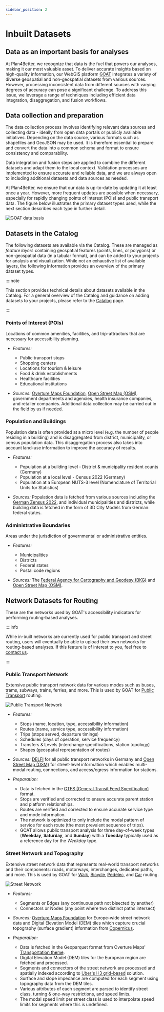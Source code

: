 ```yaml
---
sidebar_position: 2
---
```


# Inbuilt Datasets


## Data as an important basis for analyses

At Plan4Better, we recognize that data is the fuel that powers our analyses, making it our most valuable asset. To deliver accurate insights based on high-quality information, our WebGIS platform [GOAT](https://goat.plan4better.de/login) integrates a variety of diverse geospatial and non-geospatial datasets from various sources. However, processing inconsistent data from different sources with varying degrees of accuracy can pose a significant challenge. To address this issue, we leverage a range of techniques including efficient data integration, disaggregation, and fusion workflows.


## Data collection and preparation

The data collection process involves identifying relevant data sources and collecting data - ideally from open data portals or publicly available initiatives. Depending on the data source, various formats such as shapefiles and GeoJSON may be used. It is therefore essential to prepare and convert the data into a common schema and format to ensure consistency and comparability.

Data integration and fusion steps are applied to combine the different datasets and adapt them to the local context. Validation processes are implemented to ensure accurate and reliable data, and we are always open to including additional datasets and data sources as needed.

At Plan4Better, we ensure that our data is up-to-date by updating it at least once a year. However, more frequent updates are possible when necessary, especially for rapidly changing points of interest (POIs) and public transport data. The figure below illustrates the primary dataset types used, while the next section describes each type in further detail.

![GOAT data basis](/img/data/data_basis/original_files/data_en_blue.png "GOAT data basis")

## Datasets in the Catalog

The following datasets are available via the Catalog. These are managed as *feature layers* containing geospatial features (points, lines, or polygons) or non-geospatial data (in a tabular format), and can be added to your projects for analysis and visualization. While not an exhaustive list of available layers, the following information provides an overview of the primary dataset types.

::::note

This section provides technical details about datasets available in the Catalog. For a general overview of the Catalog and guidance on adding datasets to your projects, please refer to the [Catalog](../../workspace/catalog) page.

::::

### Points of Interest (POIs)
Locations of common amenities, facilities, and trip-attractors that are necessary for accessibility planning.

- *Features:*
    - Public transport stops
    - Shopping centers
    - Locations for tourism & leisure
    - Food & drink establishments
    - Healthcare facilities
    - Educational institutions

- *Sources:*
    [Overture Maps Foundation](https://overturemaps.org/), [Open Street Map (OSM)](https://wiki.openstreetmap.org/), government departments and agencies, health insurance companies, and retailer companies. Additional data collection may be carried out in the field by us if needed.

### Population and Buildings
Population data is often provided at a micro level (e.g. the number of people residing in a building) and is disaggregated from district, municipality, or census population data. This disaggregation process also takes into account land-use information to improve the accuracy of results.

- *Features:*
    - Population at a building level - District & municipality resident counts (Germany)
    - Population at a local level - Census 2022 (Germany)
    - Population at a European NUTS-3 level (Nomenclature of Territorial Units for Statistics)

- *Sources:*
    Population data is fetched from various sources including the [German Zensus 2022](https://ergebnisse.zensus2022.de/datenbank/online/), and individual municipalities and districts, while building data is fetched in the form of 3D City Models from German federal states.

### Administrative Boundaries
Areas under the jurisdiction of governmental or administrative entities.

- *Features:*
    - Municipalities
    - Districts
    - Federal states
    - Postal code regions

- *Sources:*
    The [Federal Agency for Cartography and Geodesy (BKG)](https://www.bkg.bund.de/) and [Open Street Map (OSM)](https://wiki.openstreetmap.org/).

## Network Datasets for Routing

These are the networks used by GOAT's accessibility indicators for performing routing-based analyses.

::::info

While in-built networks are currently used for public transport and street routing, users will eventually be able to upload their own networks for routing-based analyses. If this feature is of interest to you, feel free to [contact us](https://plan4better.de/en/contact/ "Contact Support").

::::

### Public Transport Network
Extensive public transport network data for various modes such as buses, trams, subways, trains, ferries, and more. This is used by GOAT for [Public Transport](../routing/public_transport) routing.

![Public Transport Network](/img/data/data_basis/pt_network_banner.png "Public Transport Network")

- *Features:*
    - Stops (name, location, type, accessibility information)
    - Routes (name, service type, accessibility information)
    - Trips (stops served, departure timings)
    - Schedules (days of operation, service frequency)
    - Transfers & Levels (interchange specifications, station topology)
    - Shapes (geospatial representation of routes)

- *Sources:*
    [DELFI](https://www.delfi.de/) for all public transport networks in Germany and [Open Street Map (OSM)](https://wiki.openstreetmap.org/) for street-level information which enables multi-modal routing, connections, and access/egress information for stations.

- *Preparation:*
    - Data is fetched in the [GTFS (General Transit Feed Specification)](https://gtfs.org/) format.
    - Stops are verified and corrected to ensure accurate parent station and platform relationships.
    - Routes are verified and corrected to ensure accurate service type and mode information.
    - The network is optimized to only include the modal pattern of service for each route (the most prevalent sequence of trips).
    - GOAT allows public transport analysis for three day-of-week types (**Weekday**, **Saturday**, and **Sunday**) with a **Tuesday** typically used as a reference day for the *Weekday* type.

### Street Network and Topography
Extensive street network data that represents real-world transport networks and their components: roads, motorways, interchanges, dedicated paths, and more. This is used by GOAT for [Walk](../routing/walking), [Bicycle](../routing/bicycle), [Pedelec](../routing/bicycle), and [Car](../routing/car) routing.

![Street Network](/img/data/data_basis/street_network_banner.png "Street Network")

- *Features:*
    - Segments or Edges (any continuous path not bisected by another)
    - Connectors or Nodes (any point where two distinct paths intersect)

- *Sources:*
    [Overture Maps Foundation](https://overturemaps.org/) for Europe-wide street network data and Digital Elevation Model (DEM) tiles which capture crucial topography (surface gradient) information from [Copernicus](https://www.copernicus.eu/en).

- *Preparation:*
    - Data is fetched in the Geoparquet format from Overture Maps' [Transportation theme](https://docs.overturemaps.org/guides/transportation/).
    - Digital Elevation Model (DEM) tiles for the European region are fetched and processed.
    - Segments and connectors of the street network are processed and spatially indexed according to [Uber's H3 grid-based](../further_reading/glossary#h3-grid) solution.
    - Surface and slope impedance are computed for each segment using topography data from the DEM tiles.
    - Various attributes of each segment are parsed to identify street class, turning & one-way restrictions, and speed limits.
    - The modal speed limit per street class is used to interpolate speed limits for segments where this is undefined.
